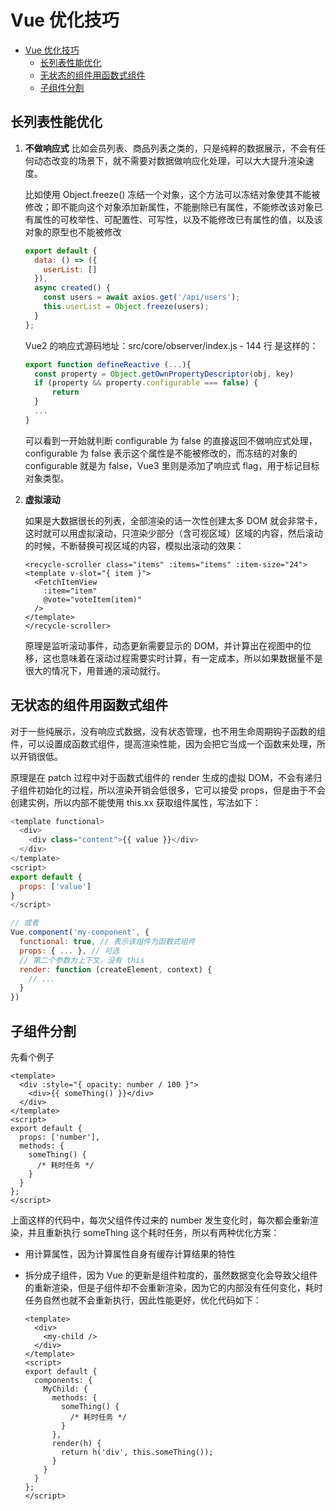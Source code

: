 # Vue 优化技巧

<!-- @import "[TOC]" {cmd="toc" depthFrom=1 depthTo=6 orderedList=false} -->

<!-- code_chunk_output -->

- [Vue 优化技巧](#vue-优化技巧)
  - [长列表性能优化](#长列表性能优化)
  - [无状态的组件用函数式组件](#无状态的组件用函数式组件)
  - [子组件分割](#子组件分割)

<!-- /code_chunk_output -->

## 长列表性能优化

1. **不做响应式**
   比如会员列表、商品列表之类的，只是纯粹的数据展示，不会有任何动态改变的场景下，就不需要对数据做响应化处理，可以大大提升渲染速度。

   比如使用 Object.freeze() 冻结一个对象，这个方法可以冻结对象使其不能被修改；即不能向这个对象添加新属性，不能删除已有属性，不能修改该对象已有属性的可枚举性、可配置性、可写性，以及不能修改已有属性的值，以及该对象的原型也不能被修改

   ```js
   export default {
     data: () => ({
       userList: []
     }),
     async created() {
       const users = await axios.get('/api/users');
       this.userList = Object.freeze(users);
     }
   };
   ```

   Vue2 的响应式源码地址：src/core/observer/index.js - 144 行 是这样的：

   ```js
   export function defineReactive (...){
     const property = Object.getOwnPropertyDescriptor(obj, key)
     if (property && property.configurable === false) {
         return
     }
     ...
   }
   ```

   可以看到一开始就判断 configurable 为 false 的直接返回不做响应式处理，configurable 为 false 表示这个属性是不能被修改的，而冻结的对象的 configurable 就是为 false，Vue3 里则是添加了响应式 flag，用于标记目标对象类型。

2. **虚拟滚动**

   如果是大数据很长的列表，全部渲染的话一次性创建太多 DOM 就会非常卡，这时就可以用虚拟滚动，只渲染少部分（含可视区域）区域的内容，然后滚动的时候，不断替换可视区域的内容，模拟出滚动的效果：

   ```vue
   <recycle-scroller class="items" :items="items" :item-size="24">
   <template v-slot="{ item }">
     <FetchItemView
       :item="item"
       @vote="voteItem(item)"
     />
   </template>
   </recycle-scroller>
   ```

   原理是监听滚动事件，动态更新需要显示的 DOM，并计算出在视图中的位移，这也意味着在滚动过程需要实时计算，有一定成本，所以如果数据量不是很大的情况下，用普通的滚动就行。

## 无状态的组件用函数式组件

对于一些纯展示，没有响应式数据，没有状态管理，也不用生命周期钩子函数的组件，可以设置成函数式组件，提高渲染性能，因为会把它当成一个函数来处理，所以开销很低。

原理是在 patch 过程中对于函数式组件的 render 生成的虚拟 DOM，不会有递归子组件初始化的过程，所以渲染开销会低很多，它可以接受 props，但是由于不会创建实例，所以内部不能使用 this.xx 获取组件属性，写法如下：

```js
<template functional>
  <div>
    <div class="content">{{ value }}</div>
  </div>
</template>
<script>
export default {
  props: ['value']
}
</script>

// 或者
Vue.component('my-component', {
  functional: true, // 表示该组件为函数式组件
  props: { ... }, // 可选
  // 第二个参数为上下文，没有 this
  render: function (createElement, context) {
    // ...
  }
})
```

## 子组件分割

先看个例子

```vue
<template>
  <div :style="{ opacity: number / 100 }">
    <div>{{ someThing() }}</div>
  </div>
</template>
<script>
export default {
  props: ['number'],
  methods: {
    someThing() {
      /* 耗时任务 */
    }
  }
};
</script>
```

上面这样的代码中，每次父组件传过来的 number 发生变化时，每次都会重新渲染，并且重新执行 someThing 这个耗时任务，所以有两种优化方案：

- 用计算属性，因为计算属性自身有缓存计算结果的特性

- 拆分成子组件，因为 Vue 的更新是组件粒度的，虽然数据变化会导致父组件的重新渲染，但是子组件却不会重新渲染，因为它的内部没有任何变化，耗时任务自然也就不会重新执行，因此性能更好，优化代码如下：

  ```vue
  <template>
    <div>
      <my-child />
    </div>
  </template>
  <script>
  export default {
    components: {
      MyChild: {
        methods: {
          someThing() {
            /* 耗时任务 */
          }
        },
        render(h) {
          return h('div', this.someThing());
        }
      }
    }
  };
  </script>
  ```
